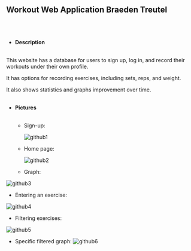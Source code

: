 **Workout Web Application**
Braeden Treutel
--------------------------------
<br><br>
- **Description**
<br>
  This website has a database for users to sign up, log in, and record their workouts under their own profile.

  It has options for recording exercises, including sets, reps, and weight.

  It also shows statistics and graphs improvement over time.
<br><br>

- **Pictures**
<br><br>
  - Sign-up:

    ![github1](https://github.com/braeden512/Workout-Web-Application/assets/106418221/d628f40d-d7a3-470b-af83-8aa12123e4d9)
    <br>

  - Home page:

    ![github2](https://github.com/braeden512/Workout-Web-Application/assets/106418221/26e583e8-d2c0-4c8d-868a-6c6e12e307c0)
    <br>

  - Graph:

![github3](https://github.com/braeden512/Workout-Web-Application/assets/106418221/c6f492b4-3dc1-4994-8fe7-e1ee63d0d0e1)
<br>

  - Entering an exercise:

![github4](https://github.com/braeden512/Workout-Web-Application/assets/106418221/c3d5bf59-95f6-4144-add2-f31f70bf5cce)
<br>

  - Filtering exercises:

![github5](https://github.com/braeden512/Workout-Web-Application/assets/106418221/9bab9fe3-cb84-4a7b-82dc-9f267a86b8d4)
<br>

  - Specific filtered graph:
![github6](https://github.com/braeden512/Workout-Web-Application/assets/106418221/faaa404a-7581-408d-bb0c-30aa25992a25)
